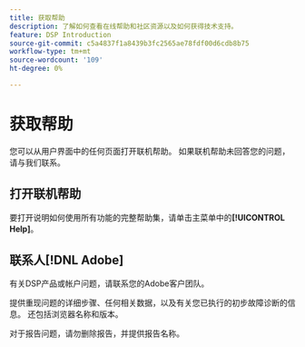 ```yaml
---
title: 获取帮助
description: 了解如何查看在线帮助和社区资源以及如何获得技术支持。
feature: DSP Introduction
source-git-commit: c5a4837f1a8439b3fc2565ae78fdf00d6cdb8b75
workflow-type: tm+mt
source-wordcount: '109'
ht-degree: 0%

---
```


# 获取帮助

您可以从用户界面中的任何页面打开联机帮助。 如果联机帮助未回答您的问题，请与我们联系。

## 打开联机帮助

要打开说明如何使用所有功能的完整帮助集，请单击主菜单中的&#x200B;**[!UICONTROL Help]**。

<!--
## Ask the Adobe Advertising community

Look for answers to your questions in the [Adobe Advertising community forums](https://experienceleaguecommunities.adobe.com/t5/adobe-advertising/ct-p/adobe-advertising-cloud-community).
-->

## 联系人[!DNL Adobe]

有关DSP产品或帐户问题，请联系您的Adobe客户团队。

提供重现问题的详细步骤、任何相关数据，以及有关您已执行的初步故障诊断的信息。 还包括浏览器名称和版本。

对于报告问题，请勿删除报告，并提供报告名称。
